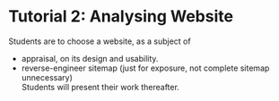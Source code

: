 # Tutorial 2: Analysing Website
Students are to choose a website, as a subject of
* appraisal, on its design and usability.  
* reverse-engineer sitemap (just for exposure, not complete sitemap unnecessary)  
Students will present their work thereafter.  
